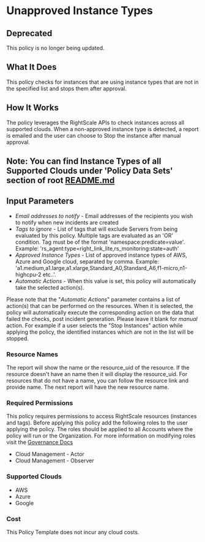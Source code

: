 # Unapproved Instance Types

## Deprecated

This policy is no longer being updated.

## What It Does

This policy checks for instances that are using instance types that are not in the specified list and stops them after approval.

## How It Works

The policy leverages the RightScale APIs to check instances across all supported clouds. When a non-approved instance type is detected, a report is emailed and the user can choose to Stop the instance after manual approval.

## Note: You can find Instance Types of all Supported Clouds under 'Policy Data Sets' section of root [README.md](https://github.com/flexera-public/policy_templates/blob/master/README.md)

## Input Parameters

- *Email addresses to notify* - Email addresses of the recipients you wish to notify when new incidents are created
- *Tags to ignore* - List of tags that will exclude Servers from being evaluated by this policy. Multiple tags are evaluated as an 'OR' condition. Tag must be of the format 'namespace:predicate=value'. Example: 'rs_agent:type=right_link_lite,rs_monitoring:state=auth'
- *Approved Instance Types* - List of approved instance types of AWS, Azure and Google cloud, separated by comma. Example: 'a1.medium,a1.large,a1.xlarge,Standard_A0,Standard_A6,f1-micro,n1-highcpu-2 etc..'.
- *Automatic Actions* - When this value is set, this policy will automatically take the selected action(s).

Please note that the "*Automatic Actions*" parameter contains a list of action(s) that can be performed on the resources. When it is selected, the policy will automatically execute the corresponding action on the data that failed the checks, post incident generation. Please leave it blank for *manual* action.
For example if a user selects the "Stop Instances" action while applying the policy, the identified instances which are not in the list will be stopped.

### Resource Names

The report will show the name or the resource_uid of the resource. If the resource doesn't have an name then it will display the resource_uid. For resources that do not have a name, you can follow the resource link and provide name. The next report will have the new resource name.

### Required Permissions

This policy requires permissions to access RightScale resources (instances and tags). Before applying this policy add the following roles to the user applying the policy. The roles should be applied to all Accounts where the policy will run or the Organization. For more information on modifying roles visit the [Governance Docs](https://docs.rightscale.com/cm/ref/user_roles.html)

- Cloud Management - Actor
- Cloud Management - Observer

### Supported Clouds

- AWS
- Azure
- Google

### Cost

This Policy Template does not incur any cloud costs.
